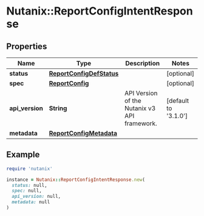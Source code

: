 # Nutanix::ReportConfigIntentResponse

## Properties

| Name | Type | Description | Notes |
| ---- | ---- | ----------- | ----- |
| **status** | [**ReportConfigDefStatus**](ReportConfigDefStatus.md) |  | [optional] |
| **spec** | [**ReportConfig**](ReportConfig.md) |  | [optional] |
| **api_version** | **String** | API Version of the Nutanix v3 API framework. | [default to &#39;3.1.0&#39;] |
| **metadata** | [**ReportConfigMetadata**](ReportConfigMetadata.md) |  |  |

## Example

```ruby
require 'nutanix'

instance = Nutanix::ReportConfigIntentResponse.new(
  status: null,
  spec: null,
  api_version: null,
  metadata: null
)
```

